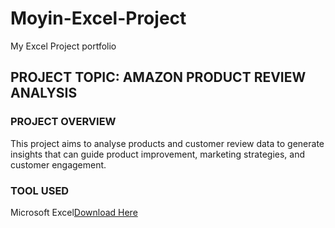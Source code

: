 # Moyin-Excel-Project
My Excel Project portfolio

## PROJECT TOPIC: AMAZON PRODUCT REVIEW ANALYSIS
### PROJECT OVERVIEW
This project aims to analyse products and customer review data to generate insights that can guide product improvement, marketing strategies, and customer engagement.

### TOOL USED
Microsoft Excel[Download Here](https://www.microsoft.com/en-us/microsoft-365/excel)
